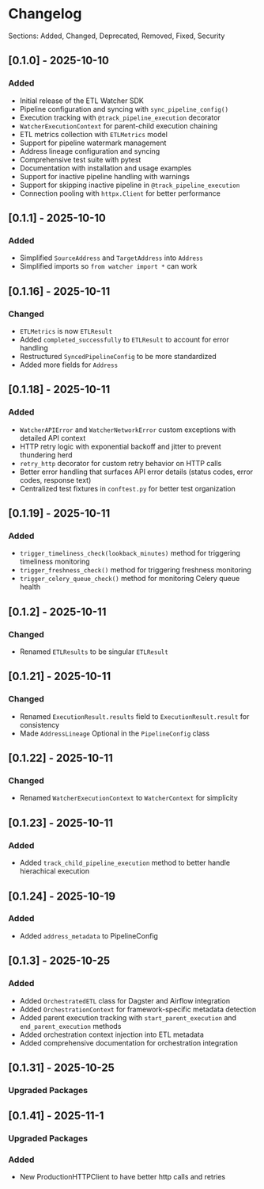 # Changelog

Sections: Added, Changed, Deprecated, Removed, Fixed, Security

## [0.1.0] - 2025-10-10

### Added
- Initial release of the ETL Watcher SDK
- Pipeline configuration and syncing with `sync_pipeline_config()`
- Execution tracking with `@track_pipeline_execution` decorator
- `WatcherExecutionContext` for parent-child execution chaining
- ETL metrics collection with `ETLMetrics` model
- Support for pipeline watermark management
- Address lineage configuration and syncing
- Comprehensive test suite with pytest
- Documentation with installation and usage examples
- Support for inactive pipeline handling with warnings
- Support for skipping inactive pipeline in `@track_pipeline_execution`
- Connection pooling with `httpx.Client` for better performance

## [0.1.1] - 2025-10-10

### Added
 - Simplified `SourceAddress` and `TargetAddress` into `Address`
 - Simplified imports so `from watcher import *` can work

## [0.1.16] - 2025-10-11

### Changed
- `ETLMetrics` is now `ETLResult`
 - Added `completed_successfully` to `ETLResult` to account for error handling
 - Restructured `SyncedPipelineConfig` to be more standardized
 - Added more fields for `Address`

## [0.1.18] - 2025-10-11

### Added
- `WatcherAPIError` and `WatcherNetworkError` custom exceptions with detailed API context
- HTTP retry logic with exponential backoff and jitter to prevent thundering herd
- `retry_http` decorator for custom retry behavior on HTTP calls
- Better error handling that surfaces API error details (status codes, error codes, response text)
- Centralized test fixtures in `conftest.py` for better test organization

## [0.1.19] - 2025-10-11

### Added
- `trigger_timeliness_check(lookback_minutes)` method for triggering timeliness monitoring
- `trigger_freshness_check()` method for triggering freshness monitoring  
- `trigger_celery_queue_check()` method for monitoring Celery queue health

## [0.1.2] - 2025-10-11

### Changed
- Renamed `ETLResults` to be singular `ETLResult`

## [0.1.21] - 2025-10-11

### Changed
- Renamed `ExecutionResult.results` field to `ExecutionResult.result` for consistency
- Made `AddressLineage` Optional in the `PipelineConfig` class

## [0.1.22] - 2025-10-11

### Changed
- Renamed `WatcherExecutionContext` to `WatcherContext` for simplicity

## [0.1.23] - 2025-10-11

### Added
- Added `track_child_pipeline_execution` method to better handle hierachical execution

## [0.1.24] - 2025-10-19

### Added
- Added `address_metadata` to PipelineConfig

## [0.1.3] - 2025-10-25

### Added
- Added `OrchestratedETL` class for Dagster and Airflow integration
- Added `OrchestrationContext` for framework-specific metadata detection
- Added parent execution tracking with `start_parent_execution` and `end_parent_execution` methods
- Added orchestration context injection into ETL metadata
- Added comprehensive documentation for orchestration integration

## [0.1.31] - 2025-10-25

### Upgraded Packages

## [0.1.41] - 2025-11-1

### Upgraded Packages

### Added
- New ProductionHTTPClient to have better http calls and retries